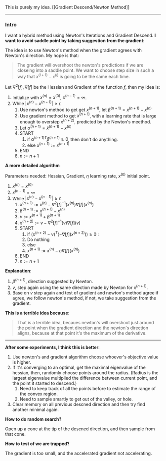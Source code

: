 This is purely my idea. 
[[Gradient Descend/Newton Method]]

---
### **Intro**

I want a hybrid method using Newton's Iterations and Gradient Descend. **I want to avoid saddle point by taking suggestion from the gradient**: 

The idea is to use Newton's method when the gradient agrees with Newton's direction. My hope is that: 

> The gradient will overshoot the newton's predictions if we are closeing into a saddle point. We want to choose step size in such a way that $x^{(i + 1)} - x^{(i)}$ is going to be the same each time. 

Let $\nabla^2[f], \nabla[f]$ be the Hessian and Gradient of the function $f$, then my idea is: 

1. Initialize with $x^{(n)} = x^{(0)}$, $x^{(n - 1)} = \infty$.
2. While $|x^{(n)} - x^{(n - 1)} |\ge \epsilon$
   1. Use newton's method to get get $x^{(n + 1)}$, let $\beta^{(n + 1)} = x^{(n + 1)} - x^{(n)}$
   2. Use gradient method to get $x^{(n + 1)}$, with a learning rate that is large enough to overstep $x^{(n + 2)}$, predicted by the Newton's meethod. 
   3. Let $\alpha^{(n + 1)} = \tilde{x}^{(n + 1)} - x^{(n)}$
   4. START
      1. if $\alpha^{(n + 1)T}\beta^{(n + 1)} \ge 0$, then don't do anything. 
      2. else $x^{(n + 1)} := \tilde{x}^{(n + 1)}$
   5. END
   6. $n:= n  + 1$


**A more detailed algorithm**

Parameters needed: Hessian, Gradient, $\eta$ learning rate, $x^{(0)}$ initial point. 

1. $x^{(n)} = x^{(0)}$
2. $x^{(n - 1)} = \infty$
3. While $|x^{(n)} - x^{(n - 1)}| \ge \epsilon$
   1. $x^{(n + 1)}:= x^{(n)} - \nabla^{2}[f]^{-1}(x^{(n)})\nabla[f](x^{(n)})$
   2. $\beta^{(n + 1)} := x^{(n + 1)} - x^{(n)}$ 
   3. $v := x^{(n + 1)} + \beta^{(n + 1)}$
   4. $x^{(n + 2)}:= v - \nabla^{2}[f]^{-1}(v)\nabla[f](v)$
   5. START
      1. if $(x^{(n + 2)} - v)^T (-\nabla[f](x^{(n + 2)})) \ge 0$ :
      2. Do nothing
      3. else
      4. $x^{(n + 1)} := x^{(n)} - \eta\nabla[f](x^{(n)})$
   6. END
   7. $n:= n + 1$

**Explanation:** 
1. $\beta^{(n + 1)}$, direction suggested by Newton. 
2. $v$, step again using the same direction made by Newton for $x^{(n + 1)}$.
3. Base on $v$ step again and test of gradient and newton's method agree if agree, we follow newton's method, if not, we take suggestion from the gradient. 

**This is a terrible idea because:**

> That is a terrible idea, becaues newton's will overshoot just around the point when the gradient direction and the newton's direction aligns, because at that point it's the maximum of the derivative. 


---
**After some experiments, I think this is better**: 

1. Use newton's and gradient algorithm choose whoever's objective value is higher. 
2. If it's converging to an optimal, get the maximal eigenvalue of the hessian, then, randomly choose points around the radius. (Radius is the largest eigenvalue multiplied the difference between current point, and the point it started to descend.) 
   1. Need to keep track of all the points before to estimate the range of the convex region. 
   2. Need to sample smartly to get out of the valley, or hole. 
3. Clear memory on all previous descned direction and then try find another minimal again. 

**How to do random search?**

Open up a cone at the tip of the descned direction, and then sample from that cone. 

**How to test of we are trapped?**

The gradient is too small, and the accelerated gradient not accelerating. 


